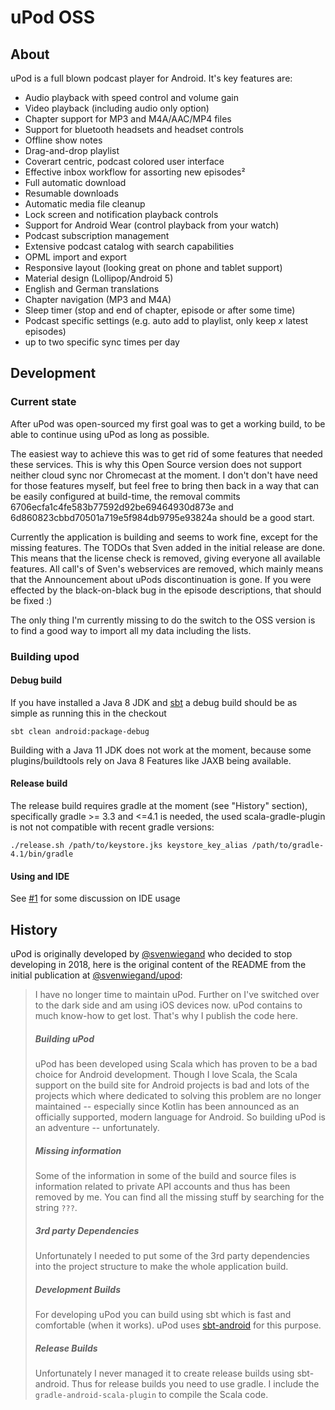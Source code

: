 # uPod OSS
## About
uPod is a full blown podcast player for Android. It's key features are:

- Audio playback with speed control and volume gain
- Video playback (including audio only option)
- Chapter support for MP3 and M4A/AAC/MP4 files
- Support for bluetooth headsets and headset controls
- Offline show notes
- Drag-and-drop playlist
- Coverart centric, podcast colored user interface
- Effective inbox workflow for assorting new episodes²
- Full automatic download
- Resumable downloads
- Automatic media file cleanup
- Lock screen and notification playback controls
- Support for Android Wear (control playback from your watch)
- Podcast subscription management
- Extensive podcast catalog with search capabilities
- OPML import and export
- Responsive layout (looking great on phone and tablet support)
- Material design (Lollipop/Android 5)
- English and German translations
- Chapter navigation (MP3 and M4A)
- Sleep timer (stop and end of chapter, episode or after some time)
- Podcast specific settings (e.g. auto add to playlist, only keep _x_ latest episodes)
- up to two specific sync times per day

## Development

### Current state
After uPod was open-sourced my first goal was to get a working build, to be able to continue using uPod as long as possible.

The easiest way to achieve this was to get rid of some features that needed these services. This is why this Open Source version does not support neither cloud sync nor Chromecast at the moment. I don't don't have need for those features myself, but feel free to bring then back in a way that can be easily configured at build-time, the removal commits 6706ecfa1c4fe583b77592d92be69464930d873e and 6d860823cbbd70501a719e5f984db9795e93824a should be a good start.

Currently the application is building and seems to work fine, except for the missing features. The TODOs that Sven added in the initial release are done. This means that the license check is removed, giving everyone all available features. All call's of Sven's webservices are removed, which mainly means that the Announcement about uPods discontinuation is gone. If you were effected by the black-on-black bug in the episode descriptions, that should be fixed :)

The only thing I'm currently missing to do the switch to the OSS version is to find a good way to import all my data including the lists.

### Building upod

#### Debug build

If you have installed a Java 8 JDK and [sbt](https://www.scala-sbt.org/) a debug build should be as simple as running this in the checkout
```
sbt clean android:package-debug
```

Building with a Java 11 JDK does not work at the moment, because some plugins/buildtools rely on Java 8 Features like JAXB being available.

#### Release build

The release build requires gradle at the moment (see "History" section), specifically gradle >= 3.3 and <=4.1 is needed, the used scala-gradle-plugin is not not compatible with recent gradle versions:

```
./release.sh /path/to/keystore.jks keystore_key_alias /path/to/gradle-4.1/bin/gradle
```

#### Using and IDE

See [#1][issue1] for some discussion on IDE usage

## History
uPod is originally developed by [@svenwiegand](https://github.com/svenwiegand) who decided to stop developing in 2018, here is the original content of the README from the initial publication at [@svenwiegand/upod](https://github.com/svenwiegand/upod):

> I have no longer time to maintain uPod. Further on I've switched over to the dark side and am using iOS devices now. uPod contains to much know-how to get lost. That's why I publish the code here.
>
> ##### Building uPod
> uPod has been developed using Scala which has proven to be a bad choice for Android development. Though I love Scala, the Scala support on the build site for Android projects is bad and lots of the projects which where dedicated to solving this problem are no longer maintained -- especially since Kotlin has been announced as an officially supported, modern language for Android. So building uPod is an adventure -- unfortunately.
>
> ##### Missing information
> Some of the information in some of the build and source files is information related to private API accounts and thus has been removed by me. You can find all the missing stuff by searching for the string `???`.
>
> ##### 3rd party Dependencies
> Unfortunately I needed to put some of the 3rd party dependencies into the project structure to make the whole application build.
>
> ##### Development Builds
> For developing uPod you can build using sbt which is fast and comfortable (when it works). uPod uses [sbt-android](https://github.com/scala-android/sbt-android) for this purpose.
>
> ##### Release Builds
> Unfortunately I never managed it to create release builds using sbt-android. Thus for release builds you need to use gradle. I include the `gradle-android-scala-plugin` to compile the Scala code.

[issue1]: https://github.com/Boris-de/upod/issues/1
